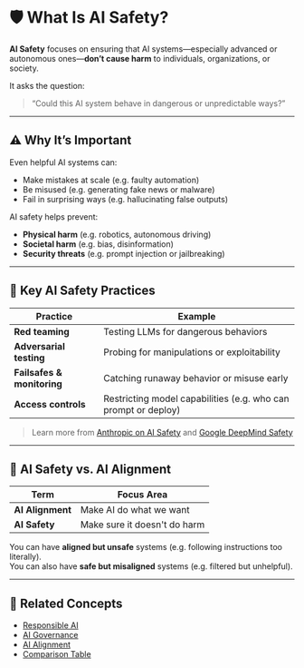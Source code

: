 # 🛡️ What Is AI Safety?

**AI Safety** focuses on ensuring that AI systems—especially advanced or autonomous ones—**don’t cause harm** to individuals, organizations, or society.

It asks the question:  
> “Could this AI system behave in dangerous or unpredictable ways?”

---

## ⚠️ Why It’s Important

Even helpful AI systems can:
- Make mistakes at scale (e.g. faulty automation)
- Be misused (e.g. generating fake news or malware)
- Fail in surprising ways (e.g. hallucinating false outputs)

AI safety helps prevent:
- **Physical harm** (e.g. robotics, autonomous driving)
- **Societal harm** (e.g. bias, disinformation)
- **Security threats** (e.g. prompt injection or jailbreaking)

---

## 🧪 Key AI Safety Practices

| Practice                    | Example |
|----------------------------|---------|
| **Red teaming**            | Testing LLMs for dangerous behaviors |
| **Adversarial testing**    | Probing for manipulations or exploitability |
| **Failsafes & monitoring** | Catching runaway behavior or misuse early |
| **Access controls**        | Restricting model capabilities (e.g. who can prompt or deploy) |

> Learn more from [Anthropic on AI Safety](https://www.anthropic.com/index/2023/10/04/red-teaming-language-models) and [Google DeepMind Safety](https://deepmind.google/technical-blog/safe-ai/)

---

## 🔄 AI Safety vs. AI Alignment

| Term           | Focus Area                     |
|----------------|--------------------------------|
| **AI Alignment** | Make AI do what we want        |
| **AI Safety**     | Make sure it doesn't do harm   |

You can have **aligned but unsafe** systems (e.g. following instructions too literally).  
You can also have **safe but misaligned** systems (e.g. filtered but unhelpful).

---

## 📎 Related Concepts

- [Responsible AI](./responsible-ai.md)
- [AI Governance](./ai-governance.md)
- [AI Alignment](./ai-alignment.md)
- [Comparison Table](./comparisons.md)
